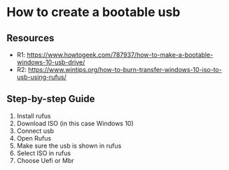 # How to create a bootable usb

## Resources

- R1: https://www.howtogeek.com/787937/how-to-make-a-bootable-windows-10-usb-drive/
- R2: https://www.wintips.org/how-to-burn-transfer-windows-10-iso-to-usb-using-rufus/

## Step-by-step Guide

1. Install rufus
2. Download ISO (in this case Windows 10)
3. Connect usb
4. Open Rufus
5. Make sure the usb is shown in rufus
6. Select ISO in rufus
7. Choose Uefi or Mbr
